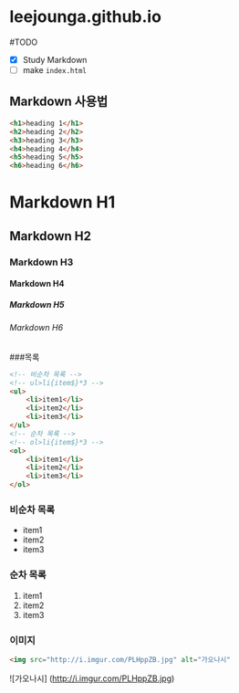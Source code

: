 # leejounga.github.io

#TODO

<!-- 체크박스 [ ]:빈 박스, [x]:체크된 박스 -->
- [x] Study Markdown
- [ ] make `index.html`

## Markdown 사용법

```html
<h1>heading 1</h1>
<h2>heading 2</h2>
<h3>heading 3</h3>
<h4>heading 4</h4>
<h5>heading 5</h5>
<h6>heading 6</h6>
```
# Markdown H1
## Markdown H2
### Markdown H3
#### Markdown H4
##### Markdown H5
###### Markdown H6

###목록

```html
<!-- 비순차 목록 -->
<!-- ul>li{item$}*3 -->
<ul>
	<li>item1</li>
	<li>item2</li>
	<li>item3</li>
</ul>
<!-- 순차 목록 -->
<!-- ol>li{item$}*3 -->
<ol>
	<li>item1</li>
	<li>item2</li>
	<li>item3</li>
</ol>
```

### 비순차 목록

- item1
- item2
- item3

### 순차 목록

1. item1
1. item2
1. item3

### 이미지
```html
<img src="http://i.imgur.com/PLHppZB.jpg" alt="가오나시"
```
<!-- 마크다운 문법 -->
![가오나시] (http://i.imgur.com/PLHppZB.jpg)
